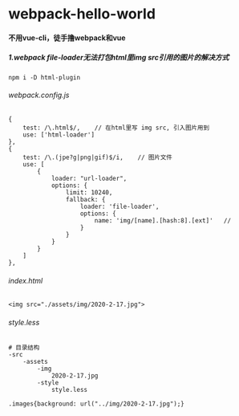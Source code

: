 # webpack-hello-world
#### 不用vue-cli，徒手撸webpack和vue

##### 1.webpack file-loader无法打包html里img src引用的图片的解决方式
```
npm i -D html-plugin
```
###### webpack.config.js
```
{
    test: /\.html$/,    // 在html里写 img src, 引入图片用到
    use: ['html-loader']
},
{
    test: /\.(jpe?g|png|gif)$/i,    // 图片文件
    use: [
        {
            loader: "url-loader",
            options: {
                limit: 10240,
                fallback: {
                    loader: 'file-loader',
                    options: {
                        name: 'img/[name].[hash:8].[ext]'   //
                    }
                }
            }
        }
    ]
},
```
###### index.html
`<img src="./assets/img/2020-2-17.jpg">`
###### style.less
```
# 目录结构
-src
    -assets
        -img
            2020-2-17.jpg
        -style
            style.less
            
.images{background: url("../img/2020-2-17.jpg");}
```